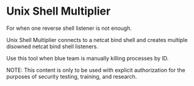 # Unix Shell Multiplier
For when one reverse shell listener is not enough.

Unix Shell Multiplier connects to a netcat bind shell and creates multiple disowned netcat bind shell listeners. 

Use this tool when blue team is manually killing processes by ID.

NOTE: This content is only to be used with explicit authorization for the purposes of security testing, training, and research.
